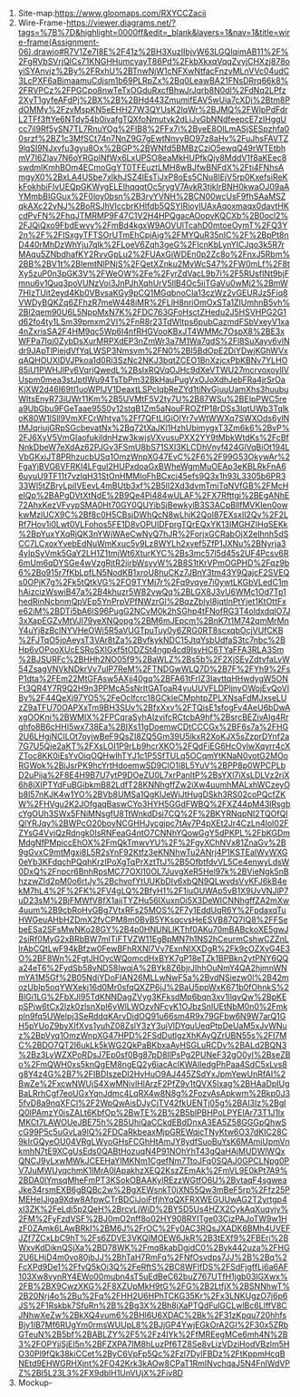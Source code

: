1) Site-map:https://www.gloomaps.com/RXYCCZacii
2) Wire-Frame-https://viewer.diagrams.net/?tags=%7B%7D&highlight=0000ff&edit=_blank&layers=1&nav=1&title=wire-frame(Assignment-06).drawio#R7V1Ze7I8E%2F41z%2BH3XuzIIbjvW63LGQIqimAB11%2F%2FgRVbSVrjQlCs71KNGHHumcyayT86Pd%2FkbXkxqVqqZvyjCHXzj878oyiSYAnvjz%2By%2FRxhU%2BTnwNjW1cNFXwNtfacFnzyMLnVVc04udC3LcPXF6aBimaamuCdjsm1b69PLRpZx%2Bq0LeawBA21FNsDRrq66k8%2FRVPCz%2FPGCpo8nwTeTxOGduRxcfBhwJrJqrb8N0dl%2FdNq2LPfz2XyT1gyfeAFdPj%2BX%2B%2BHd443ZmumifEAV5wUia7cXDj%2Btm8PdOMMy%2FzvMspKN5eEHH27W3QYUsK2lqWr%2BJMQ%2FWlpPdFdrL2TFf3ftYe6NTdy54b0ivafgTQXfoNmutvk2dLjJvGbNNdfeepcE7zIHggUcc7il9Rf5ySN7TL7RnuYOg%2FIB8%2FFx7i%2ByeE8OlLmASjSESpzhfa00srzf%2BZ1c3MfSCt74n7NnZ9G7gEwtNnvyBO97z8aHv%2FuJhsFAVTZ9lqSI9NJxvfu3gyu8Ox%2BGP%2BWNfd5BMBzCziO5ewqQ49rWTEtbhmV7I6Zlav7N6oYRGpINfWx6LxUPSO8eaMkHUPfkQjy8MddV1f8aKEec8swdmIKmhBOm4ECmoGgYT0TFEuztLMH8wBJfwBNFdX%2Fti4FNhsAmgyX0%2BxLA4USbe7xlkhJSZ4lEsTiJxP8oEs5CNu8lEjV5rp0KxefsiReKkFokhbiFIvUEQpGKWygELEIhqqqtOc5rygV7AvkR3tjkIrBNH0kwaOJ09aAYMmbBIGGux%2F0loy0bsn%2B3ryYVNH%2BCN00wcUsF9fhSAaMSZqkAXc22vNJ%2BoRSJhVIccbrKHlfdb5QSYIRioyIUAxAqoxmaqx0davtHKcdPvFN%2FhqJTMRMP9F47C1V2H4HPQgacAOopvKQCXb%2B0ocl2%2FJQiQxo9FbdEwvy%2FmBd4kgxW9AOVUlTcahD0mtoeOymT%2FQ3Y2n%2F%2FISxgyTFTSOrUTmEhCpjAig%2FMYQuR35nIC%2F%2BpPt8nD440rMhDzWhYju7qlk%2FLoeV6Zqh3geG%2FIcnKbLynYICJqo3k5R7rMAqu5ZNbdhafKY2RvvGpLu2%2FUAxGiWDEn0p2Zc8o%2FnxJ5Rbm%2BB%2BV1t%2BlemtNlPNjS%2FQetXZnku2MvWcS47%2FW0mLf%2F8tXy5zuP0n3pGK3V%2FWeOW%2Fe%2FyrZdVacL9b7i%2F5RUsfINt9bjFmnu6v1Quq3poVUNzVoi3JnPJhXqhUrV5llB4Oc5iiTGaVu0wMj2%2BmW7HIzTUit2eyd4Kb0VBvsaKGy9pCQ1MGqbnoCIa13czWz2vGEURJz5Fiq8VWDyBQKZq6ZFhzR7meW448iMR%2FLlH8nriOmOxSTa1ZIUmhnB5vh%2Bl2qem90U6L5NppMxN7K%2FDC763GFoHsctZHedu2J5HSVHPG2G1d62fo4ty1LSm39pmxm2VI%2FnR8r23TdWltps6pubCazmdFSbVxeyV1xa4nZxrisSA2F4HM9qc5Wp6I4nfRHGVooKBxJT4WMMc7OspX8%2BE3xWFPa7Iqj0ZybDsXurMRPXdEP3nZmWr3a7M1Wa7qdS%2Fl8SuXayv6vlNdr9JApTlPiejdVfYqLWSP3Nmsvm%2FN0%2Bl5BdOpE2DiYDwjKGhWVxqAQHOUXlDVJPkoa1d0Ri3SzNc2NKJ3bqtZCEO1BnXzjcxPbKBNv7YLHO85iU1PWHJlPy6VqrjQwedL%2BsIxRQVqOJHc9dXeVTWU27mcrvoxoylIVUspm0mea3stJptIWu94TsTbPm32BkHauPugVxOJoXdhJebFRa4jrSrOaKjXW2d46I69tI1uoWPlJV1DeaxtLSPcIqbReZYd1tiNvGjuuUamXhs3huubuWItsEnyR73iUWr11Km%2B5UVMtF5V2ty7U%2B87WSu%2BEIpPWC5rea9UbGbu9FGeTaae95S0y12stqB1Zm5aNouFROZfP18rDSs3lqtUWb3TqlkoK80W1lSll9VmXFCrWhtya%2Ff7QFtLlGiOIYr7vWtWWXq7SWXOds6ylNtMJqriujGRpSGcbevatNx%2Bq72tXaJKl1HzhUbimygxT3Zm6k6%2BvP%2FJ6XyV5VmGIaofukildnHzw3kwjsVXvusuPXX2YY9tMbkWtdKs%2FcBfNnkDbeW7eXdAz62PJGv3FSmU8bS71SXI3KLCDhVnyf424GlVqBiOt194LVbGKxiJT8PRhzucbUSq1OmzWnpXG47EvC%2F6%2F99G53OkywAr%2FgaYjBVG6VFRKl4LFguI2HUPxdoaGxBWheWgmMuOEAp3eKBLRkFnA66uyuU9TF11t7vzlqH31StOnHMMIoFhBCxci45efs9Q3x1h93L3305b6PR333Wl5tZBryLpiIVEevL4mBUtb3xf%2B5lI2Xd3dvmTmiTqNVfGB%2FMcHeIQp%2BAPgDVtXtNdE%2B9Qe4Pi484wULAF%2FX7Rfttgi%2BEgANhE72AhxKezVFvypSMA0Ht70GY0QUYibSjBewkylB3S3ACpBllfMVKIen0owkwMzlUCX9C%2Bf8c0H5CBsjDWhQcN8wLhjK2QoI87EXsxII2Qv%2F2LRf7Hov1i0Lwt0VLFohos5FE1D8vOPUIDFprgTQrEQxYK13IMGHZIHqSEKk%2BpYuxYXqRjQK3nYWjWAeCwNyQ7hJR%2ForjxGCRabOjX2eIhnh5dSCC7LCxoxYvebEdNuWmKxuc5y9Lz8WYLh2xvef5ZfP1JXNu%2BNyrja34yIpSyVmk5GaY2LH1Z1tmjWt6XturKYC%2Bs3mc57l5d45s2UF4Pcsv6R6mUm6qDYSGe4wVzgRjtR2jirbWsyyW%2B8S1tKrVPmOGPHD%2Fqz9b6%2Bo915r7fKbLpfLN5NodKB1xroU8huCKz7JBnY3tm43Y9QajcF2SVEQs0OPjK7g%2Fk5tQtkVG%2FO9TYMj7r%2Fq9vqye7i0ywtLKGbVLedC1mhAizcizWswiB47a%2B4khuzr5W82vwQq%2BLGX8J3vU6WMc1Od7Tp1hedRinNcbnmQpVEp5YnPrpVPfNWzrGl%2BqzZbIyl8jqtlnPtYjet1KtOttFxe62iM%2BDTi5bA6lS96PugG2NCvM0k2hSGhp4tFNofRG3T4oldxdqlO7J3xXapEGZvMtVJI79yeXNQopg%2BM6mJEpcm%2BnK7t1M742qmMrMnY4uYj8zBclNYVHeOWi5R5aVUGTpuTuy0y6ZRG0RT8scxqbOcjVUfCKB%2FJTqO5joAeysT3VAr8tZa%2BvfkykNDC15JtqYsbUdfaS3tc7nbc%2BHp6vOPooXUcESRoSXIGxf5tODZSt4ngp4cd9IsvHC6TYaFFA3RLA3Sm%2BJSURFc%2BHHh2NO05f9%2BaWLZ%2Bs5b%2F2XjSEvZdtvfaLvW54ZsagVNVkNDkrVv7uIP7ReM%2FTNDGwWLQ7D%2B7F%2FYh9%2FsP1dta%2FEm22MtGFAsw5AXjj40gq%2BFA61tFrIZ3IavttqHHwdygW5ONFt3QR4Y7R9Q2H9n3PPMcA5sNrItGAToaR4yuUUVFLDPljnyOWojEvQoVIBy%2F44QeXj97YO5%2FeOclfcrc18GCkleCMphtpZPLXNsaFdMJxseLUzZ9aTFU70OAPXxTm9BH3SUv%2BfxXxv%2FTQisE1sfogFv4AeU6bDwAxgOOKni%2BWMIX%2FPCqraSyhAIzvifcRCtcbA9hf%2BsrcBEZivAIg4Rrghfo8B6cHHI5wx738Ea%2BIXs11gDoemwCDtCCCGx%2BF6s7a%2FHG2U6LHgjNClLOt7oyjwBeF9QsZI8ZQ5Gm39U5lkxR2XoKJX5sZzprDYnf2a7G7U5Qje2aKT%2FXsLOI1P9rLb9hcrXKO%2FQdFiEG6HcOylwXqyrr4cXZToc8KK0iEsYvOiqOQHwIhTYJ1c1P5SfTULq5OCqmYtKNaN0votG2MOoRGWok%2BiJsrPK9hcYrtHdoemwSD9ClO1l8L5YuV%2BPP8p0WPCPLbD2uPija%2F8E4H9B7U7ytP9DOeZU0L7xrPanItP%2BsYXl7iXsLDLVz2rjX6h8jXIPTYdFuBGibkmB82LdfT28KNNhgffZw2iXw4uumhMALxhWCzeyOb8l57nKJK4w1YO%2BVb8UMSa1QgKlJeWjJtHugDSkh3RS02coPQcfZKW%2FHVgu2K2JOfgaqBaswCYo3HYH5GGdFWBQ%2FXZ44pM43lRsgbcYgOUh3SWx5FNiMNsgfU8TtWnkdDsi7CQ%2F%2BKYRNqpNI2TQOfQlQlYRJqy%2BWPcO20boyNCGHHJycgjpc7tAv7P4pXEt2Jr4CzLn4loI02FZYsG4VvjQzRdngk0IsRNFeaG4ntO7CNNhYQowGgY5dPKPL%2FbKGDmMdgNfPMpiccEhOX%2FmQkTmwvYU%2F%2FgyXChNVx81ZnaGv%2B9gGvxC9mtMgxi8L5R2sYnF92Ktfz3eKNNhwTu2ANrj4P1KSTEaIWyWXG0eYb3KFdqchPQqhKrzIPoXgTqPrXztTtJ%2B5OfbtfdvVL5Ce4enwyLdsW0DxQ%2Fnpcr6BnhRpsMC77OXl10OL7JuvgXeR5Hel97k%2BVieNgk5nBhzzwZId2pM0o6rtJy%2BchvofYtUUKbDIv6xbQN9QLwvdsVvKFJ6kB4ekM7hL4%2F%2FK%2FV4gLQ%2BfyH1%2F1iuOUWAp5vB1X9UvVNJlP7uD23sM%2BjFMWfV8fX1aijTYZHu56lXuxnOi5X3DeWICNNhgffZA2mXw4uum%2B9cbRoHvGBg7VtxRFs25MOS%2F7y1EddUqR6Y%2FpdaxqTuHWGeuAHbHZDmX2fvCPM8m0BvB5YKsqcvsHeESVB87Q7IQ8%2FFSebeESa2SFsMwNKo28GY%2B4p0HNUNLIKThf0AKu70mBABckoXE5gwJ2siRf0MyG2xBRbBW7mITiFTVZW11EgBpMN7h1NS2hCeurmCshwCZZnLlrAbCQtLwF94kBfzw0FewBFhRXNl7Vv7ExnNlXXDgR%2Fk9cOZXyG4E3O%2BF8Wn%2FgtJHOycWQomcdHxBYK7gP18eTZk1BPBkn2ytPNY6QQa24eT6%2FydSb58vND58lwqjA%2BYk8Z6bjrJIhhOuNmY4QA2hjmnWNmYA1M5Gf%2B05NdiYDoFIAN26MLLwNwF5a%2BvdNSiezw0l%2B42mozUbIp5oqYWXekj16d0Mr0sfqQXZP6jJ%2BaU5ppWxK671b0fOhnkS%2BlGi1LG%2FbXJl95TdKNNDagZVyg3KFksdMp6bqn3xv1llqvQw%2BpKEpSPjw6tCx2lzk0zlsnXpI6yWlLWOzvNFcyK1OJbzSnlUEtNbM0n0%2Fmkpln9fq5UWelpj3SeRddqKArvDidOQ91u66sm4R9x79GFbw6N9W7arQ1GH5pYUoZ9byXIfXys1yuhZ08ZslY3zY3ujVlDYquUeqPtpDeUaM5xJvWNuz%2BpVyq1OmzWnpXG47HPD%2FSdDutlgzXhKAyQZrUBN55s%2FI7MC%2BDO7QT2l6ukLk5kWG2QkPaBKbxaAyHSGLuRCDv%2BALd2BQN3%2Bz3LyWZXPoRDsJ7Ep0sf0Bg87pD8IlPsPg2PUNeF32gO0yl%2BseZBo%2FmQWH0xs5knQgEM8ngEQ2y6iacAcIKWAIledgPhPaa4SdC5xLvs8g8Y4z4G%2B7%2FIBDIszeDl2HvHuO9AJ445ZSdYxJpmYewUnRfAI%2BwZe%2FxcwNWUjS4XwMNivlHlArzF2PfZ9v1tQVX5lxag%2BHAaDpIUgBaLRrhCgf7eoUGxYqnJdmc4LqRX4w8N8g%2FozvAsApkwm%2Bkp0J35fvD8a9nqXFCl%2F2WpQwAisDJyCjTV42fkUENTj05g%2BAI3Iz%2BgIQ0IPAmzY0isZALt6KbfOp%2BwTE%2B%2B5blPBHPoLPYEIAr73T1J1lxMKCt7LAWOUeJBE75h%2B5UhiQaCCkdEBdDnxA3EA5Z58GGGpQhwScG99P5c5uGvLa9lQ%2FDCaRkbeaxMjpGREWqjcTNyKtw6O37dKIC28C9kIrGQyeOU04VRgLWyoGHsFCGhHtAmJY8ydfSuoBuYsK6MAmiUpmVnkmhN7tE9XCgUsEds0QABtHozuqN4P91NOhYhT43gQaHAjMUDWlWQxQNCJ9yLxwMWkJCEEHaYIMKNm1CgefNm7TtoJFq0SQAJ0GPCLNpg0PV7JuMWUyqchmK1lMrA0lApakhzXEQ2KszZEmAk%2FmVL9E0kPt7A9%2BDA0lYmsqMheFmPT3KSokOBAAKylREzzWGtfO6U%2BvtaqF4sgweaJke34rsmEXB6gBQBc2w%2BgXEWsnkT0jXN55Qw3mBeF5rp%2Ffz25PMEHeIJiga9Xdw8AfpwCTrBDCiJoiFtfjhYqQXFRXWEGUUwAG2T2yrtgp4xl3ZK%2FeLdi5p2QeH%2BrcvLjWiD%2BY5D5Us4HZX2CykAqXuqvjy%2FM%2FyFzdVSF%2BJ0mO2nff8o02HY908RYITge03CizPAJoTW9w1HzF0ZAmk6LAwBRkI%2BM6J%2FrOC%2Fy0AC3RQsJXADK6BMh4UVEFJZf7ZCxLbC9hT%2Fs6ZDVE3VKQIMOEW6JkR%2B3tEXf9%2FBEri%2BWxvKdDiknQSjXa%2BD78WK%2Fmq8kabDgjdC0%2Byk442uza%2FHG2U6LHjD4m0vo80jbJJ%2BhTaH7RmFq%2FNfOsvdps7JJ%2B%2Bq%2FcXPd9De1%2FfvQ5kOi3Q%2FeRftS%2BC8WFlfDS%2FSdFjgffLj6a6AF103Xw8vynRY4EWo00mubn4sT5uEdBeC62buZ767UTfH1jgb03lGXwx%2FB%2BX9CwzXKG%2F8XZUpMkH9tG%2FG%2B2LtfjX%2BSNNhwT%2B20Nrj4o%2Bu%2Fq%2FHH2U6HPhTCKG35Kr%2Fx3LNKUgzO7j6p6JS%2F1Rskbk7SfuRn%2B%2Bg3X%2Bh8jXaPTQdFulGCLwlBc6LlffV8CJNhwXeZw%2BkXQ4vum6%2BHl6U6XDAC%2Bk%2F31zKpqu720hhfsBjy1IB7Mf6RUgYm0rmsWUUpL8%2BJjGP4YwjEGkOrA2GI%2F30x5ZRbGTeuN%2B5bf%2BABLZY%2F5%2Fz4IYk%2FfMREegMCe6mh4N%2B3%2FOPYjjSjEI5n%2BFZXPA7IM8hLuzPf6TZ8Se8vLizVDziHodVBzlm5HO30Pl9fQk38kiCCet%2ByC6VpFp5Qc%2Fzl7DyIFBDz%2FtKppmHcqBNEtd9EHWGRHXjnt%2FO42Krk3kAOw8CPaT1RmINvchqaJ5N4FnIWdVPZ%2Bl5L23L3%2FX9dblH1UnVUjX%2Fiv8D
3) Mockup-


